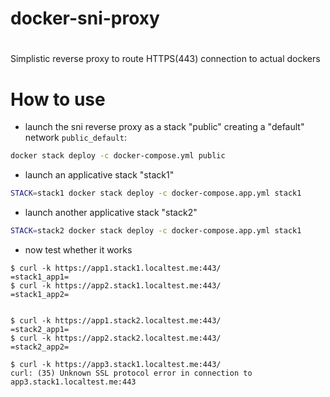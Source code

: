# docker-sni-proxy
#

Simplistic reverse proxy to route HTTPS(443) connection to actual dockers

# How to use

- launch the sni reverse proxy as a stack "public" creating a "default" network `public_default`:
```bash
docker stack deploy -c docker-compose.yml public
```

- launch an applicative stack "stack1"
```bash
STACK=stack1 docker stack deploy -c docker-compose.app.yml stack1
```

- launch another applicative stack "stack2"
```bash
STACK=stack2 docker stack deploy -c docker-compose.app.yml stack1
```

- now test whether it works
```
$ curl -k https://app1.stack1.localtest.me:443/
=stack1_app1=
$ curl -k https://app2.stack1.localtest.me:443/
=stack1_app2=


$ curl -k https://app1.stack2.localtest.me:443/
=stack2_app1=
$ curl -k https://app2.stack2.localtest.me:443/
=stack2_app2=

$ curl -k https://app3.stack1.localtest.me:443/
curl: (35) Unknown SSL protocol error in connection to app3.stack1.localtest.me:443
```
